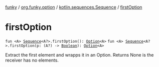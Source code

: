 [funky](../../index.md) / [org.funky.option](../index.md) / [kotlin.sequences.Sequence](index.md) / [firstOption](.)

# firstOption

`fun <A> `[`Sequence`](https://kotlinlang.org/api/latest/jvm/stdlib/kotlin.sequences/-sequence/index.html)`<A?>.firstOption(): `[`Option`](../-option/index.md)`<A>`
`fun <A> `[`Sequence`](https://kotlinlang.org/api/latest/jvm/stdlib/kotlin.sequences/-sequence/index.html)`<A?>.firstOption(p: (A?) -> `[`Boolean`](https://kotlinlang.org/api/latest/jvm/stdlib/kotlin/-boolean/index.html)`): `[`Option`](../-option/index.md)`<A>`

Extract the first element and wrapps it in an Option. Returns None is the receiver has no elements.

